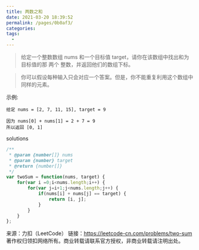 ```yaml
---
title: 两数之和
date: 2021-03-20 18:39:52
permalink: /pages/0b0af3/
categories:
tags:
  - 
---
```

> 给定一个整数数组 nums 和一个目标值 target，请你在该数组中找出和为目标值的那 两个 整数，并返回他们的数组下标。

> 你可以假设每种输入只会对应一个答案。但是，你不能重复利用这个数组中同样的元素。

示例: 
```
给定 nums = [2, 7, 11, 15], target = 9

因为 nums[0] + nums[1] = 2 + 7 = 9
所以返回 [0, 1]
```

solutions

```js
/**
 * @param {number[]} nums
 * @param {number} target
 * @return {number[]}
 */
var twoSum = function(nums, target) {
    for(var i =0;i<nums.length;i++) {
        for(var j=i+1;j<nums.length;j++) {
            if(nums[i] + nums[j] == target) {
                return [i, j];
            }
        }
    }
};
```

来源：力扣（LeetCode）
链接：https://leetcode-cn.com/problems/two-sum
著作权归领扣网络所有。商业转载请联系官方授权，非商业转载请注明出处。